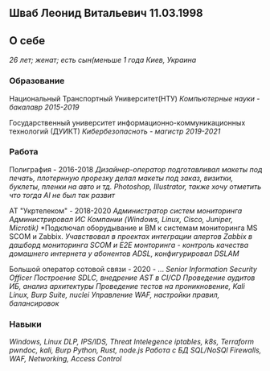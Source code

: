 ## Шваб Леонид Витальевич 11.03.1998

## О себе


*26 лет; женат; есть сын(меньше 1 года*
*Киев, Украина*

### Образование

Национальный Транспортный Университет(НТУ)
*Компьютерные науки - бакалавр*
*2015-2019*

Государственный университет информационно-коммуникационных технологий (ДУИКТ)
*Кибербезопасноть - магистр*
*2019-2021*

### Работа
Полиграфия - 2016-2018
*Дизайнер-оператор*
*подготавливал макеты под печать, плотернную прорезку*
*делал макеты под заказ, визитки, буклеты, пленки на авто и тд.*
*Photoshop, Illustrator, также хочу отметить что тогда AI не был так развит*



АТ "Укртелеком" - 2018-2020
*Администратор систем мониторинга*
*Администрировал ИС Компании (Windows, Linux, Cisco, Juniper, Microtik)*
*Подключал оборудывание и ВМ к системам мониторинга MS SCOM и Zabbix.
*Учавствовал в проектах интеграции алертов Zabbix в дашборд мониторинга SCOM и E2E монторинга - контроль качества домашнего интернета у абонентов ADSL, конфигурировал DSLAM*

Большой оператор сотовой связи - 2020 - ...
*Senior Information Security Officer*
*Построение SDLC, внедрение AST в CI/CD*
*Проведение аудитов ИБ, анализ архитектуры* 
*Проведение тестов на проникновение, Kali Linux, Burp Suite, nuclei*
*Управление WAF, настройки правил, балансировок*

### Навыки
*Windows, Linux*
*DLP, IPS/IDS, Threat Intelegence*
*iptables, k8s, Terraform*
*pwndoc, kali, Burp*
*Python, Rust, node.js*
*Работа с БД SQL/NoSQl*
*Firewalls, WAF, Networking, Access Control*



